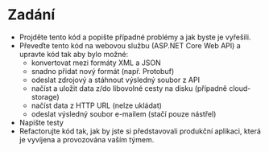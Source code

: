 # Zadání

* Projděte tento kód a popište případné problémy a jak byste je vyřešili.
* Převeďte tento kód na webovou službu (ASP.NET Core Web API) a upravte kód tak aby bylo možné:
   * konvertovat mezi formáty XML a JSON
   * snadno přidat nový formát (např. Protobuf)
   * odeslat zdrojový a stáhnout výsledný soubor z API
   * načíst a uložit data z/do libovolné cesty na disku (případně cloud-storage)
   * načíst data z HTTP URL (nelze ukládat)
   * odeslat výsledný soubor e-mailem (stačí pouze nástřel)
* Napište testy
* Refactorujte kód tak, jak by jste si představovali produkční aplikaci, která je vyvíjena a provozována vaším týmem.